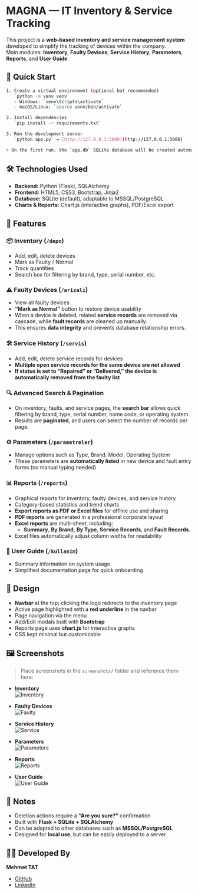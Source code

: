 # MAGNA — IT Inventory & Service Tracking

This project is a **web-based inventory and service management system** developed to simplify the tracking of devices within the company.  
Main modules: **Inventory**, **Faulty Devices**, **Service History**, **Parameters**, **Reports**, and **User Guide**.

## 🚀 Quick Start
```bash
1. Create a virtual environment (optional but recommended)  
   `python -m venv venv`  
   - Windows: `venv\Scripts\activate`  
   - macOS/Linux: `source venv/bin/activate`  

2. Install dependencies  
   `pip install -r requirements.txt`  

3. Run the development server  
   `python app.py` → [http://127.0.0.1:5000](http://127.0.0.1:5000)

> On the first run, the `app.db` SQLite database will be created automatically.
```
## 🛠 Technologies Used
- **Backend:** Python (Flask), SQLAlchemy  
- **Frontend:** HTML5, CSS3, Bootstrap, Jinja2  
- **Database:** SQLite (default), adaptable to MSSQL/PostgreSQL  
- **Charts & Reports:** Chart.js (interactive graphs), PDF/Excel export  

## 🔑 Features

### 📦 Inventory (`/depo`)
- Add, edit, delete devices  
- Mark as Faulty / Normal  
- Track quantities  
- Search box for filtering by brand, type, serial number, etc. 

### ⚠️ Faulty Devices (`/arizali`)
- View all faulty devices  
- **“Mark as Normal”** button to restore device usability
- When a device is deleted, related **service records** are removed via cascade, while **fault records** are cleaned up manually.  
- This ensures **data integrity** and prevents database relationship errors.  

### 🛠 Service History (`/servis`)
- Add, edit, delete service records for devices  
- **Multiple open service records for the same device are not allowed**  
- **If status is set to “Repaired” or “Delivered,” the device is automatically removed from the faulty list**

### 🔍 Advanced Search & Pagination  
- On inventory, faults, and service pages, the **search bar** allows quick filtering by brand, type, serial number, home code, or operating system.  
- Results are **paginated**, and users can select the number of records per page.  

### ⚙️ Parameters (`/parametreler`)
- Manage options such as Type, Brand, Model, Operating System  
- These parameters are **automatically listed** in new device and fault entry forms (no manual typing needed)  

### 📊 Reports (`/reports`)
- Graphical reports for inventory, faulty devices, and service history  
- Category-based statistics and trend charts  
- **Export reports as PDF or Excel files** for offline use and sharing
- **PDF reports** are generated in a professional corporate layout 
- **Excel reports** are multi-sheet, including:  
  - **Summary**, **By Brand**, **By Type**, **Service Records**, and **Fault Records**.  
- Excel files automatically adjust column widths for readability  

### 📘 User Guide (`/kullanim`)
- Summary information on system usage  
- Simplified documentation page for quick onboarding  

## 🎨 Design
- **Navbar** at the top; clicking the logo redirects to the inventory page  
- Active page highlighted with a **red underline** in the navbar  
- Page navigation via the menu  
- Add/Edit modals built with **Bootstrap**  
- Reports page uses **chart.js** for interactive graphs  
- CSS kept minimal but customizable  

## 🖼️ Screenshots
> Place screenshots in the `screenshots/` folder and reference them here:

- **Inventory**  
  ![Inventory](screenshots/depo.png)

- **Faulty Devices**  
  ![Faulty](screenshots/arizali.png)

- **Service History**  
  ![Service](screenshots/servis.png)

- **Parameters**  
  ![Parameters](screenshots/parametreler.png)

- **Reports**  
  ![Reports](screenshots/raporlar.png)

- **User Guide**  
  ![User Guide](screenshots/kullanim.png)

## 📝 Notes
- Deletion actions require a **“Are you sure?”** confirmation  
- Built with **Flask + SQLite + SQLAlchemy**  
- Can be adapted to other databases such as **MSSQL/PostgreSQL**  
- Designed for **local use**, but can be easily deployed to a server

## 👨‍💻 Developed By
**Mehmet TAT**  
- [GitHub](https://github.com/mexmettat)  
- [LinkedIn](https://www.linkedin.com/in/mehmettat/)
